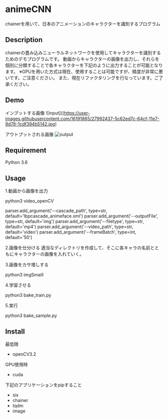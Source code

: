 animeCNN
===

chainerを用いて、日本のアニメーションのキャラクターを識別するプログラム

## Description

chainerの畳み込みニューラルネットワークを使用してキャラクターを識別するためのデモプログラムです。
動画からキャラクターの画像を出力し、それらを個別に分類することで各キャラクターを下記のように出力することが可能となります。
※GPUを用いた方式は現在、使用することは可能ですが、精度が非常に悪いです。ご注意ください。
また、現在リファクタリングを行なっています。ご了承ください。

## Demo

インプットする画像
![input]((https://user-images.githubusercontent.com/16191865/27992437-5c62ed7c-64cf-11e7-9d78-1cdf394b5142.jpg)

アウトプットされる画像
![output](https://user-images.githubusercontent.com/16191865/27992438-5c687328-64cf-11e7-9baf-04de561201f2.jpg)

## Requirement
 Python 3.6

## Usage

1.動画から画像を出力

python3 video_openCV

parser.add_argument('--cascade_path',               type=str,   default='lbpcascade_animeface.xml')
parser.add_argument('--outputFile',                 type=str,   default='img')
parser.add_argument('--filetype',                   type=str,   default='mp4')
parser.add_argument('--video_path',                 type=str,   default='video')
parser.add_argument('--frameBatch',                 type=int,   default='50')

2.画像を仕分ける
適当なディレクトリを作成して、そこに各キャラの名前とともにキャラクターの画像を入れていく。

3.画像をカサ増しする

python3 imgSmaill

4.学習させる

python3 bake_train.py

5.実行

python3 bake_sample.py

## Install

最低限
- openCV3.2

GPU使用時
- cuda

下記のアプリケーションをpipすること
- six
- chainer
- tqdm
- image
